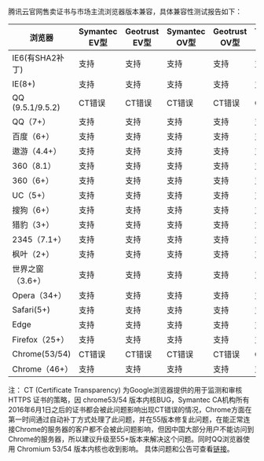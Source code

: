 腾讯云官网售卖证书与市场主流浏览器版本兼容，具体兼容性测试报告如下：

|浏览器|Symantec EV型	|Geotrust EV型	|Symantec OV型	|Geotrust OV型	|TrustAsia G5 DV型	|Geotrust DV型	|
|---|---|---|---|---|---|---|
|IE6(有SHA2补丁)	|支持	|支持	|支持	|支持	|支持	|支持|
|IE(8+)	|支持	|支持	|支持	|支持	|支持	|支持|
|QQ  (9.5.1/9.5.2)	|CT错误	|CT错误	|CT错误	|CT错误	|CT错误	|CT错误 |
|QQ（7+）	|支持	|支持	|支持	|支持	|支持	|支持|
|百度（6+）	|支持	|支持	|支持	|支持	|支持	|支持|
|遨游（4.4+）	|支持	|支持	|支持	|支持	|支持	|支持|
|360（8.1）	|支持	|支持	|支持	|支持	|支持	|支持|
|360（6+）	|支持	|支持	|支持	|支持	|支持	|支持|
|UC（5+）	|支持	|支持	|支持	|支持	|支持	|支持|
|搜狗（6+）	|支持	|支持	|支持	|支持	|支持	|支持|
|猎豹（3+）	|支持	|支持	|支持	|支持	|支持	|支持|
|2345（7.1+）	|支持	|支持	|支持	|支持	|支持	|支持|
|枫叶（2+）	|支持	|支持	|支持	|支持	|支持	|支持|
|世界之窗（3.6+）	|支持	|支持	|支持	|支持	|支持|	支持|
|Opera（34+）	|支持	|支持	|支持	|支持	|支持	|支持|
|Safari(5+)	|支持	|支持	|支持	|支持	|支持	|支持|
|Edge	|支持	|支持	|支持	|支持	|支持	|支持|
|Firefox（25+）	|支持	|支持	|支持	|支持	|支持|支持|
|Chrome(53/54)	|CT错误	|CT错误	|CT错误	|CT错误	|CT错误	|CT错误 |
|Chrome（46+）	|支持	|支持	|支持|	支持|	支持|	支持|

注：
CT (Certificate Transparency) 为Google浏览器提供的用于监测和审核 HTTPS 证书的策略，因 chrome53/54 版本内核BUG，Symantec CA机构所有2016年6月1日之后的证书都会被此问题影响出现CT错误的情况，Chrome方面在第一时间通过自动补丁方式处理了此问题，并在55版本修复此问题，在能正常连接Chrome的服务器的客户都不会被此问题影响，但因中国大部分用户不能访问到Chrome的服务器，所以建议升级至55+版本来解决这个问题。同时QQ浏览器使用 Chromium 53/54 版本内核也收到影响。
具体问题和公告可查看[链接](https://cloud.tencent.com/document/product/400/8562)。
